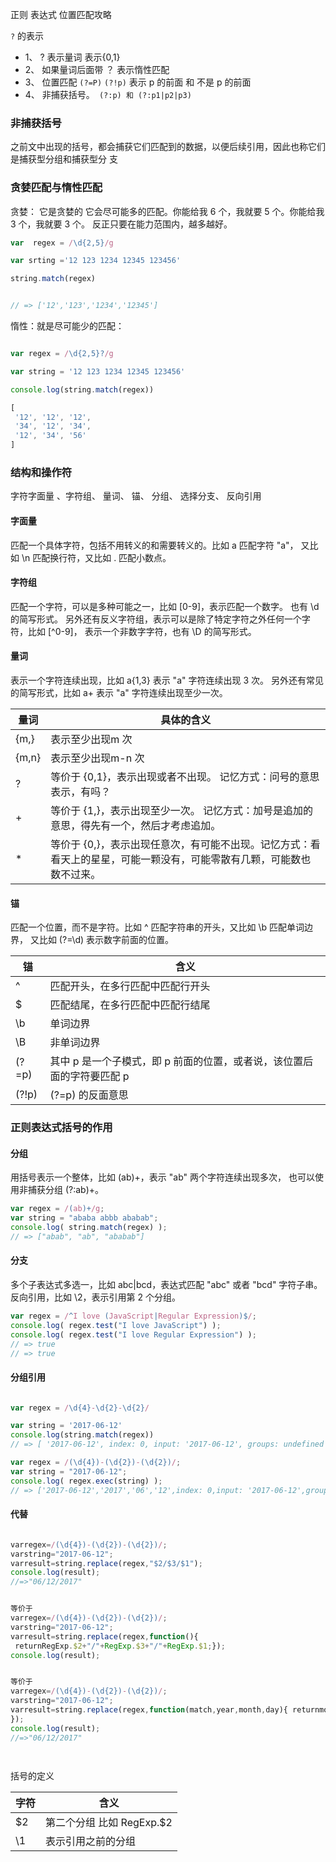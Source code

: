 正则 表达式 位置匹配攻略 

```?``` 的表示

+ 1、 ?  表示量词 表示{0,1}
+ 2、 如果量词后面带 ？ 表示惰性匹配 
+ 3、 位置匹配 ```(?=P)``` ```(?!p)```   表示 p 的前面 和 不是 p 的前面
+ 4、 非捕获括号。``` (?:p) 和 (?:p1|p2|p3)```

###  非捕获括号

之前文中出现的括号，都会捕获它们匹配到的数据，以便后续引用，因此也称它们是捕获型分组和捕获型分
支

###  贪婪匹配与惰性匹配


贪婪： 它是贪婪的 它会尽可能多的匹配。你能给我 6 个，我就要 5 个。你能给我 3 个，我就要 3 个。
反正只要在能力范围内，越多越好。

```js
var  regex = /\d{2,5}/g

var srting ='12 123 1234 12345 123456'

string.match(regex)


// => ['12','123','1234','12345']
```
惰性：就是尽可能少的匹配：

 ```js
 
var regex = /\d{2,5}?/g

var string = '12 123 1234 12345 123456'

console.log(string.match(regex))

[
  '12', '12', '12',
  '34', '12', '34',
  '12', '34', '56'
]

 ```



### 结构和操作符

字符字面量 、字符组、 量词、  锚、 分组、 选择分支、 反向引用 



#### 字面量

匹配一个具体字符，包括不用转义的和需要转义的。比如 a 匹配字符 "a"，
又比如 \n 匹配换行符，又比如 \. 匹配小数点。

#### 字符组

匹配一个字符，可以是多种可能之一，比如 [0-9]，表示匹配一个数字。
也有 \d 的简写形式。
另外还有反义字符组，表示可以是除了特定字符之外任何一个字符，比如 [^0-9]，
表示一个非数字字符，也有 \D 的简写形式。

#### 量词 
表示一个字符连续出现，比如 a{1,3} 表示 "a" 字符连续出现 3 次。
另外还有常见的简写形式，比如 a+ 表示 "a" 字符连续出现至少一次。

  | 量词      | 具体的含义
  | ------   | ------ |
  | {m,}     | 表示至少出现m 次
  | {m,n}      | 表示至少出现m-n 次
  | ?      | 等价于 {0,1}，表示出现或者不出现。 记忆方式：问号的意思表示，有吗？
  | +  | 等价于 {1,}，表示出现至少一次。 记忆方式：加号是追加的意思，得先有一个，然后才考虑追加。
  | * | 等价于 {0,}，表示出现任意次，有可能不出现。记忆方式：看看天上的星星，可能一颗没有，可能零散有几颗，可能数也数不过来。
  


#### 锚

匹配一个位置，而不是字符。比如 ^ 匹配字符串的开头，又比如 \b 匹配单词边界，
又比如 (?=\d) 表示数字前面的位置。

| 锚    | 含义 
|------- | ------| 
| ^  |  匹配开头，在多行匹配中匹配行开头
| $  | 匹配结尾，在多行匹配中匹配行结尾
| \b |  单词边界
| \B  | 非单词边界
| (?=p)  | 其中 p 是一个子模式，即 p 前面的位置，或者说，该位置后面的字符要匹配 p
| (?!p)  | (?=p) 的反面意思
 
### 正则表达式括号的作用

#### 分组
用括号表示一个整体，比如 (ab)+，表示 "ab" 两个字符连续出现多次，
也可以使用非捕获分组 (?:ab)+。

```js
var regex = /(ab)+/g;
var string = "ababa abbb ababab";
console.log( string.match(regex) );
// => ["abab", "ab", "ababab"]
```

#### 分支

多个子表达式多选一，比如 abc|bcd，表达式匹配 "abc" 或者 "bcd" 字符子串。
反向引用，比如 \2，表示引用第 2 个分组。

```js
var regex = /^I love (JavaScript|Regular Expression)$/;
console.log( regex.test("I love JavaScript") );
console.log( regex.test("I love Regular Expression") );
// => true
// => true
```


 #### 分组引用
 
 ```js
 
 var regex = /\d{4}-\d{2}-\d{2}/

var string = '2017-06-12'
console.log(string.match(regex))
// => [ '2017-06-12', index: 0, input: '2017-06-12', groups: undefined ]

var regex = /(\d{4})-(\d{2})-(\d{2})/;
var string = "2017-06-12";
console.log( regex.exec(string) );
// => ['2017-06-12','2017','06','12',index: 0,input: '2017-06-12',groups: undefined]


 ```
 
#### 代替

```js

varregex=/(\d{4})-(\d{2})-(\d{2})/;
varstring="2017-06-12";
varresult=string.replace(regex,"$2/$3/$1");
console.log(result);
//=>"06/12/2017"


等价于
varregex=/(\d{4})-(\d{2})-(\d{2})/;
varstring="2017-06-12";
varresult=string.replace(regex,function(){
 returnRegExp.$2+"/"+RegExp.$3+"/"+RegExp.$1;});
console.log(result);


等价于
varregex=/(\d{4})-(\d{2})-(\d{2})/;
varstring="2017-06-12";
varresult=string.replace(regex,function(match,year,month,day){ returnmonth+"/"+day+"/"+year;
});
console.log(result);
//=>"06/12/2017"




```

括号的定义

 | 字符  | 含义
 | -------- | ---------|
 | $2 | 第二个分组 比如 RegExp.$2 
 | \1 | 表示引用之前的分组

